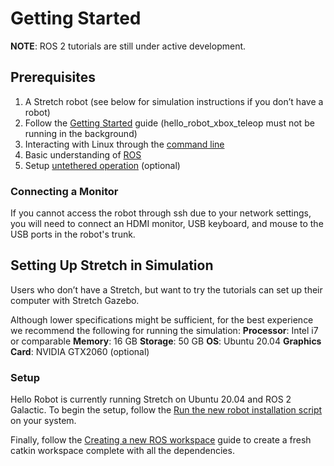# Getting Started

**NOTE**: ROS 2 tutorials are still under active development. 

## Prerequisites
1. A Stretch robot (see below for simulation instructions if you don’t have a robot)
2. Follow the [Getting Started]() guide (hello_robot_xbox_teleop must not be running in the background)
3. Interacting with Linux through the [command line](https://ubuntu.com/tutorials/command-line-for-beginners#1-overview)
4. Basic understanding of [ROS](http://wiki.ros.org/ROS/Tutorials)
5. Setup [untethered operation](https://docs.hello-robot.com/0.2/stretch-tutorials/getting_started/untethered_operation/) (optional)

### Connecting a Monitor
If you cannot access the robot through ssh due to your network settings, you will need to connect an HDMI monitor, USB keyboard, and mouse to the USB ports in the robot's trunk.

## Setting Up Stretch in Simulation
Users who don’t have a Stretch, but want to try the tutorials can set up their computer with Stretch Gazebo.

Although lower specifications might be sufficient, for the best experience we recommend the following for running the simulation:
**Processor**: Intel i7 or comparable
**Memory**: 16 GB
**Storage**: 50 GB
**OS**: Ubuntu 20.04
**Graphics Card**: NVIDIA GTX2060 (optional)

### Setup
Hello Robot is currently running Stretch on Ubuntu 20.04 and ROS 2 Galactic. To begin the setup, follow the [Run the new robot installation script](https://github.com/hello-robot/stretch_install/blob/master/docs/robot_install.md#run-the-new-robot-installation-script) on your system.

Finally, follow the [Creating a new ROS workspace](https://github.com/hello-robot/stretch_install/blob/master/docs/ros_workspace.md) guide to create a fresh catkin workspace complete with all the dependencies.


